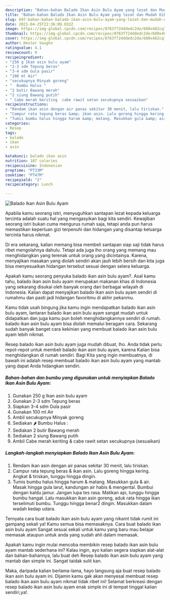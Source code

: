 ```yaml
---
description: "Bahan-bahan Balado Ikan Asin Bulu Ayam yang lezat dan Mudah Dibuat"
title: "Bahan-bahan Balado Ikan Asin Bulu Ayam yang lezat dan Mudah Dibuat"
slug: 697-bahan-bahan-balado-ikan-asin-bulu-ayam-yang-lezat-dan-mudah-dibuat
date: 2021-04-25T22:36:09.032Z
image: https://img-global.cpcdn.com/recipes/8763f724ddedc2de/680x482cq70/balado-ikan-asin-bulu-ayam-foto-resep-utama.jpg
thumbnail: https://img-global.cpcdn.com/recipes/8763f724ddedc2de/680x482cq70/balado-ikan-asin-bulu-ayam-foto-resep-utama.jpg
cover: https://img-global.cpcdn.com/recipes/8763f724ddedc2de/680x482cq70/balado-ikan-asin-bulu-ayam-foto-resep-utama.jpg
author: Hester Vaughn
ratingvalue: 4.1
reviewcount: 9
recipeingredient:
- "250 g Ikan asin bulu ayam"
- "2-3 sdm Tepung beras"
- "3-4 sdm Gula pasir"
- "100 ml Air"
- "secukupnya Minyak goreng"
- "  Bumbu Halus "
- "2 butir Bawang merah"
- "2 siung Bawang putih"
- " Cabe merah keriting  cabe rawit setan secukupnya sesuaikan"
recipeinstructions:
- "Rendam ikan asin dengan air panas sekitar 30 menit, lalu tiriskan."
- "Campur rata tepung beras &amp; ikan asin. Lalu goreng hingga kering. Angkat &amp; tiriskan, tunggu hingga dingin."
- "Tumis bumbu halus hingga harum &amp; matang. Masukkan gula &amp; air. Masak hingga gula larut, kandungan air habis &amp; mengental. Bumbui dengan kaldu jamur. Jangan lupa tes rasa. Matikan api, tunggu hingga bumbu hangat. Lalu masukkan ikan asin goreng, aduk rata hingga ikan terselimuti bumbu. Tunggu hingga benar2 dingin. Masukkan dalam wadah kedap udara."
categories:
- Resep
tags:
- balado
- ikan
- asin

katakunci: balado ikan asin 
nutrition: 107 calories
recipecuisine: Indonesian
preptime: "PT33M"
cooktime: "PT47M"
recipeyield: "2"
recipecategory: Lunch

---
```



![Balado Ikan Asin Bulu Ayam](https://img-global.cpcdn.com/recipes/8763f724ddedc2de/680x482cq70/balado-ikan-asin-bulu-ayam-foto-resep-utama.jpg)

Apabila kamu seorang istri, menyuguhkan santapan lezat kepada keluarga tercinta adalah suatu hal yang mengasyikan bagi kita sendiri. Kewajiban seorang istri bukan cuma mengurus rumah saja, tetapi anda pun harus memastikan keperluan gizi terpenuhi dan hidangan yang disantap keluarga tercinta harus nikmat.

Di era  sekarang, kalian memang bisa membeli santapan siap saji tidak harus ribet mengolahnya dahulu. Tetapi ada juga lho orang yang memang mau menghidangkan yang terenak untuk orang yang dicintainya. Karena, menyajikan masakan yang diolah sendiri akan jauh lebih bersih dan kita juga bisa menyesuaikan hidangan tersebut sesuai dengan selera keluarga. 



Apakah kamu seorang penyuka balado ikan asin bulu ayam?. Asal kamu tahu, balado ikan asin bulu ayam merupakan makanan khas di Indonesia yang sekarang disukai oleh banyak orang dari berbagai wilayah di Indonesia. Kalian dapat menyajikan balado ikan asin bulu ayam sendiri di rumahmu dan pasti jadi hidangan favoritmu di akhir pekanmu.

Kamu tidak usah bingung jika kamu ingin mendapatkan balado ikan asin bulu ayam, lantaran balado ikan asin bulu ayam sangat mudah untuk didapatkan dan juga kamu pun boleh menghidangkannya sendiri di rumah. balado ikan asin bulu ayam bisa diolah memalui beragam cara. Sekarang sudah banyak banget cara kekinian yang membuat balado ikan asin bulu ayam lebih nikmat.

Resep balado ikan asin bulu ayam juga mudah dibuat, lho. Anda tidak perlu repot-repot untuk membeli balado ikan asin bulu ayam, karena Kalian bisa menghidangkan di rumah sendiri. Bagi Kita yang ingin membuatnya, di bawah ini adalah resep membuat balado ikan asin bulu ayam yang mantab yang dapat Anda hidangkan sendiri.

<!--inarticleads1-->

##### Bahan-bahan dan bumbu yang digunakan untuk menyiapkan Balado Ikan Asin Bulu Ayam:

1. Gunakan 250 g Ikan asin bulu ayam
1. Gunakan 2-3 sdm Tepung beras
1. Siapkan 3-4 sdm Gula pasir
1. Gunakan 100 ml Air
1. Ambil secukupnya Minyak goreng
1. Sediakan  🌶 Bumbu Halus :
1. Sediakan 2 butir Bawang merah
1. Sediakan 2 siung Bawang putih
1. Ambil  Cabe merah keriting &amp; cabe rawit setan secukupnya (sesuaikan)




<!--inarticleads2-->

##### Langkah-langkah menyiapkan Balado Ikan Asin Bulu Ayam:

1. Rendam ikan asin dengan air panas sekitar 30 menit, lalu tiriskan.
1. Campur rata tepung beras &amp; ikan asin. Lalu goreng hingga kering. Angkat &amp; tiriskan, tunggu hingga dingin.
1. Tumis bumbu halus hingga harum &amp; matang. Masukkan gula &amp; air. Masak hingga gula larut, kandungan air habis &amp; mengental. Bumbui dengan kaldu jamur. Jangan lupa tes rasa. Matikan api, tunggu hingga bumbu hangat. Lalu masukkan ikan asin goreng, aduk rata hingga ikan terselimuti bumbu. Tunggu hingga benar2 dingin. Masukkan dalam wadah kedap udara.




Ternyata cara buat balado ikan asin bulu ayam yang nikamt tidak rumit ini gampang sekali ya! Kamu semua bisa memasaknya. Cara buat balado ikan asin bulu ayam Sangat sesuai sekali untuk kamu yang baru mau belajar memasak ataupun untuk anda yang sudah ahli dalam memasak.

Apakah kamu ingin mulai mencoba membikin resep balado ikan asin bulu ayam mantab sederhana ini? Kalau ingin, ayo kalian segera siapkan alat-alat dan bahan-bahannya, lalu buat deh Resep balado ikan asin bulu ayam yang mantab dan simple ini. Sangat taidak sulit kan. 

Maka, daripada kalian berlama-lama, hayo langsung aja buat resep balado ikan asin bulu ayam ini. Dijamin kamu gak akan menyesal membuat resep balado ikan asin bulu ayam nikmat tidak ribet ini! Selamat berkreasi dengan resep balado ikan asin bulu ayam enak simple ini di tempat tinggal kalian sendiri,ya!.

